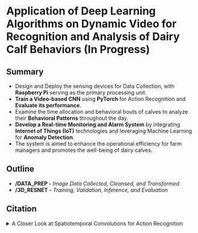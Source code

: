 # Application of Deep Learning Algorithms on Dynamic Video for Recognition and Analysis of Dairy Calf Behaviors (In Progress)

## Summary

+ Design and Deploy the sensing devices for Data Collection, with **Raspberry Pi** serving as the primary processing unit.
+ **Train a Video-based CNN** using **PyTorch** for Action Recognition and **Evaluate its performance**.
+ Examine the time allocation and behavioral bouts of calves to analyze their **Behavioral Patterns** throughout the day.
+ **Develop a Real-time Monitoring and Alarm System** by integrating **Internet of Things (IoT)** technologies and leveraging Machine Learning for **Anomaly Detection**. 
+ The system is aimed to enhance the operational efficiency for farm managers and promotes the well-being of dairy calves.

## Outline

+ **/DATA_PREP -** *Image Data Collected, Cleansed, and Transformed*
+ **/3D_RESNET -** *Training, Validation, Inference, and Evaluation*

## Citation

<details>
  <summary>A Closer Look at Spatiotemporal Convolutions for Action Recognition
</summary>
  @inproceedings{hara3dcnns,
  author={Kensho Hara and Hirokatsu Kataoka and Yutaka Satoh},
  title={Can Spatiotemporal 3D CNNs Retrace the History of 2D CNNs and ImageNet?},
  booktitle={Proceedings of the IEEE Conference on Computer Vision and Pattern Recognition (CVPR)},
  pages={6546--6555},
  year={2018},
}
  
</details>

